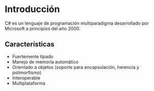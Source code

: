 # Introducción

C# es un lenguaje de programación multiparadigma desarrollado por Microsoft a principios del año 2000.

## Características

* Fuertemente tipado
* Manejo de memoria automático
* Orientado a objetos (soporte para encapsulación, herencia y polimorfismo)
* Interoperable
* Multiplataforma
